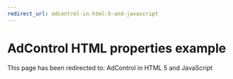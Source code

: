 ```yaml
---
redirect_url: adcontrol-in-html-5-and-javascript
---
```


# AdControl HTML properties example

This page has been redirected to: AdControl in HTML 5 and JavaScript
